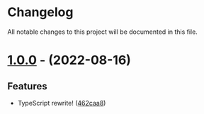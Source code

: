 # Changelog

All notable changes to this project will be documented in this file.

# [1.0.0](https://github.com/HarryPotterGirlzz/Hermione-Granger/tree/1.0.0) - (2022-08-16)

## Features

- TypeScript rewrite! ([462caa8](https://github.com/HarryPotterGirlzz/Hermione-Granger/commit/462caa86b0c66dc1594ab8cabb2acaa70fd55336))

